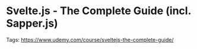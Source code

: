 # Svelte.js - The Complete Guide (incl. Sapper.js)

Tags: https://www.udemy.com/course/sveltejs-the-complete-guide/